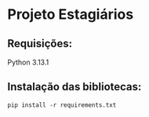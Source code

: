 # Projeto Estagiários
## Requisições:
Python 3.13.1

## Instalação das bibliotecas:

```
pip install -r requirements.txt
```